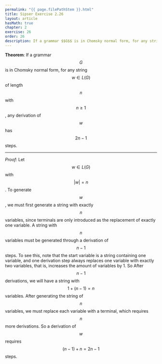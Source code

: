 ```yaml
---
permalink: "{{ page.filePathStem }}.html"
title: Sipser Exercise 2.26
layout: article
hasMath: true
chapter: 2
exercise: 26
order: 26
description: If a grammar $$G$$ is in Chomsky normal form, for any string $$w \in L(G)$$ of length $$n$$ with $$n \geq 1$$, any derivation of $$w$$ has $$2n-1$$ steps
---
```




**Theorem**: If a grammar $$G$$ is in Chomsky normal form, for any string $$w \in L(G)$$ of length $$n$$ with $$n \geq 1$$, any derivation of $$w$$ has $$2n-1$$ steps.

----

*Proof*:
Let $$w \in L(G)$$ with $$|w| = n$$.
To generate $$w$$, we must first generate a string with exactly $$n$$ variables, since terminals are only introduced as the replacement of exactly one variable.
A string with $$n$$ variables must be generated through a derivation of $$n-1$$ steps.
To see this, note that the start variable is a string containing one variable, and one derivation step always replaces one variable with exactly two variables, that is, increases the amount of variables by 1.
So After $$n-1$$ derivations, we will have a string with $$1 + (n-1) = n$$ variables.
After generating the string of $$n$$ variables, we must replace each variable with a terminal, which requires $$n$$ more derivations.
So a derivation of $$w$$ requires $$(n-1) + n = 2n -1$$ steps.
